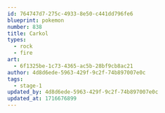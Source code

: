```yaml
---
id: 764747d7-275c-4933-8e50-c441dd796fe6
blueprint: pokemon
number: 838
title: Carkol
types:
  - rock
  - fire
art:
  - 6f1325be-1c73-4365-ac5b-28bf9cb8ac21
author: 4d8d6ede-5963-429f-9c2f-74b897007e0c
tags:
  - stage-1
updated_by: 4d8d6ede-5963-429f-9c2f-74b897007e0c
updated_at: 1716676899
---
```

